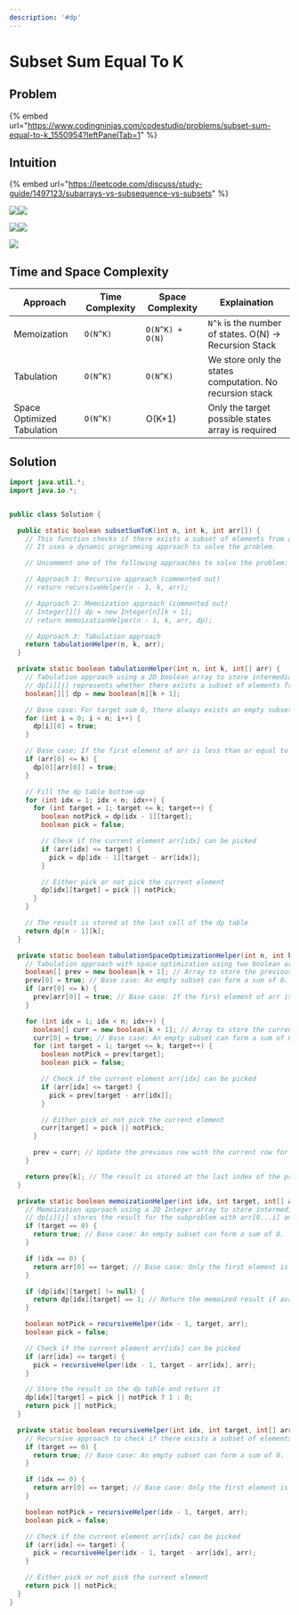 ```yaml
---
description: '#dp'
---
```


# Subset Sum Equal To K

## Problem

{% embed url="https://www.codingninjas.com/codestudio/problems/subset-sum-equal-to-k_1550954?leftPanelTab=1" %}

## Intuition

{% embed url="https://leetcode.com/discuss/study-guide/1497123/subarrays-vs-subsequence-vs-subsets" %}

![](../.gitbook/assets/Page1.png)![](<../.gitbook/assets/Page2 (1).png>)

![](../.gitbook/assets/Page3.png)![](<../.gitbook/assets/Page4 (2).png>)

![](../.gitbook/assets/Page5.png)

## Time  and Space Complexity

| Approach                   | Time Complexity | Space Complexity | Explaination                                             |
| -------------------------- | --------------- | ---------------- | -------------------------------------------------------- |
| Memoization                | `O(N^K)`        | `O(N^K) + O(N)`  | `N^k` is the number of states. O(N) -> Recursion Stack   |
| Tabulation                 | `O(N^K)`        | `O(N^K)`         | We store only the states computation. No recursion stack |
| Space Optimized Tabulation | `O(N^K)`        | O(K+1)           | Only the target possible states array is required        |



## Solution

```java
import java.util.*;
import java.io.*;


public class Solution {

  public static boolean subsetSumToK(int n, int k, int arr[]) {
    // This function checks if there exists a subset of elements from arr that sums up to k.
    // It uses a dynamic programming approach to solve the problem.

    // Uncomment one of the following approaches to solve the problem:

    // Approach 1: Recursive approach (commented out)
    // return recursiveHelper(n - 1, k, arr);

    // Approach 2: Memoization approach (commented out)
    // Integer[][] dp = new Integer[n][k + 1];
    // return memoizationHelper(n - 1, k, arr, dp);

    // Approach 3: Tabulation approach
    return tabulationHelper(n, k, arr);
  }

  private static boolean tabulationHelper(int n, int k, int[] arr) {
    // Tabulation approach using a 2D boolean array to store intermediate results.
    // dp[i][j] represents whether there exists a subset of elements from arr[0...i] that sums up to j.
    boolean[][] dp = new boolean[n][k + 1];

    // Base case: For target sum 0, there always exists an empty subset.
    for (int i = 0; i < n; i++) {
      dp[i][0] = true;
    }

    // Base case: If the first element of arr is less than or equal to k, it is a valid subset.
    if (arr[0] <= k) {
      dp[0][arr[0]] = true;
    }

    // Fill the dp table bottom-up
    for (int idx = 1; idx < n; idx++) {
      for (int target = 1; target <= k; target++) {
        boolean notPick = dp[idx - 1][target];
        boolean pick = false;

        // Check if the current element arr[idx] can be picked
        if (arr[idx] <= target) {
          pick = dp[idx - 1][target - arr[idx]];
        }

        // Either pick or not pick the current element
        dp[idx][target] = pick || notPick;
      }
    }

    // The result is stored at the last cell of the dp table
    return dp[n - 1][k];
  }

  private static boolean tabulationSpaceOptimizationHelper(int n, int k, int[] arr) {
    // Tabulation approach with space optimization using two boolean arrays.
    boolean[] prev = new boolean[k + 1]; // Array to store the previous row of the dp table.
    prev[0] = true; // Base case: An empty subset can form a sum of 0.
    if (arr[0] <= k) {
      prev[arr[0]] = true; // Base case: If the first element of arr is less than or equal to k, it is a valid subset.
    }

    for (int idx = 1; idx < n; idx++) {
      boolean[] curr = new boolean[k + 1]; // Array to store the current row of the dp table.
      curr[0] = true; // Base case: An empty subset can form a sum of 0.
      for (int target = 1; target <= k; target++) {
        boolean notPick = prev[target];
        boolean pick = false;

        // Check if the current element arr[idx] can be picked
        if (arr[idx] <= target) {
          pick = prev[target - arr[idx]];
        }

        // Either pick or not pick the current element
        curr[target] = pick || notPick;
      }

      prev = curr; // Update the previous row with the current row for the next iteration.
    }

    return prev[k]; // The result is stored at the last index of the prev array.
  }

  private static boolean memoizationHelper(int idx, int target, int[] arr, Integer[][] dp) {
    // Memoization approach using a 2D Integer array to store intermediate results.
    // dp[i][j] stores the result for the subproblem with arr[0...i] and target sum j.
    if (target == 0) {
      return true; // Base case: An empty subset can form a sum of 0.
    }

    if (idx == 0) {
      return arr[0] == target; // Base case: Only the first element is available.
    }

    if (dp[idx][target] != null) {
      return dp[idx][target] == 1; // Return the memoized result if available.
    }

    boolean notPick = recursiveHelper(idx - 1, target, arr);
    boolean pick = false;

    // Check if the current element arr[idx] can be picked
    if (arr[idx] <= target) {
      pick = recursiveHelper(idx - 1, target - arr[idx], arr);
    }

    // Store the result in the dp table and return it
    dp[idx][target] = pick || notPick ? 1 : 0;
    return pick || notPick;
  }

  private static boolean recursiveHelper(int idx, int target, int[] arr) {
    // Recursive approach to check if there exists a subset of elements from arr that sums up to the target.
    if (target == 0) {
      return true; // Base case: An empty subset can form a sum of 0.
    }

    if (idx == 0) {
      return arr[0] == target; // Base case: Only the first element is available.
    }

    boolean notPick = recursiveHelper(idx - 1, target, arr);
    boolean pick = false;

    // Check if the current element arr[idx] can be picked
    if (arr[idx] <= target) {
      pick = recursiveHelper(idx - 1, target - arr[idx], arr);
    }

    // Either pick or not pick the current element
    return pick || notPick;
  }
}
```
